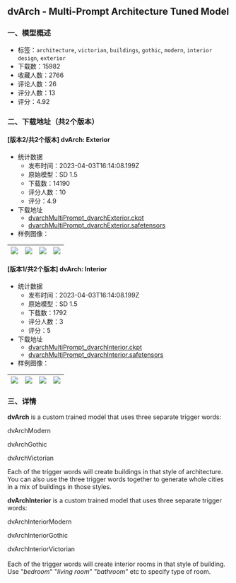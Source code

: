 ## dvArch - Multi-Prompt Architecture Tuned Model
### 一、模型概述

- 标签：`architecture`, `victorian`, `buildings`, `gothic`, `modern`, `interior design`, `exterior`
- 下载数：15982
- 收藏人数：2766
- 评论人数：26
- 评分人数：13
- 评分：4.92

### 二、下载地址（共2个版本）

#### [版本2/共2个版本] dvArch: Exterior

- 统计数据
  - 发布时间：2023-04-03T16:14:08.199Z
  - 原始模型：SD 1.5
  - 下载数：14190
  - 评分人数：10
  - 评分：4.9
- 下载地址
  - [dvarchMultiPrompt_dvarchExterior.ckpt](https://civitai.com/api/download/models/10081?type=Model&format=PickleTensor&size=full&fp=fp16)
  - [dvarchMultiPrompt_dvarchExterior.safetensors](https://civitai.com/api/download/models/10081)
- 样例图像：

| <img src="https://image.civitai.com/xG1nkqKTMzGDvpLrqFT7WA/ceb881d2-fc45-4876-b84a-b718470dbe00/width=450/98306.jpeg" /> | <img src="https://image.civitai.com/xG1nkqKTMzGDvpLrqFT7WA/3769e177-f49f-46a2-4247-ba84bd76b700/width=450/109555.jpeg" /> | <img src="https://image.civitai.com/xG1nkqKTMzGDvpLrqFT7WA/1f88b883-b140-4d8f-717d-7d9caf820b00/width=450/98210.jpeg" /> | <img src="https://image.civitai.com/xG1nkqKTMzGDvpLrqFT7WA/08a22fc5-4eb8-49d3-cdb5-ceb89f8f9800/width=450/98256.jpeg" /> |
| ---- | ---- | ---- | ---- |

#### [版本1/共2个版本] dvArch: Interior

- 统计数据
  - 发布时间：2023-04-03T16:14:08.199Z
  - 原始模型：SD 1.5
  - 下载数：1792
  - 评分人数：3
  - 评分：5
- 下载地址
  - [dvarchMultiPrompt_dvarchInterior.ckpt](https://civitai.com/api/download/models/32534?type=Model&format=PickleTensor&size=full&fp=fp16)
  - [dvarchMultiPrompt_dvarchInterior.safetensors](https://civitai.com/api/download/models/32534)
- 样例图像：

| <img src="https://image.civitai.com/xG1nkqKTMzGDvpLrqFT7WA/8379ee57-8758-4810-6e94-aa59cca92e00/width=450/370873.jpeg" /> | <img src="https://image.civitai.com/xG1nkqKTMzGDvpLrqFT7WA/d40175f4-126a-4035-6035-201fc6a4bd00/width=450/370872.jpeg" /> | <img src="https://image.civitai.com/xG1nkqKTMzGDvpLrqFT7WA/c119a40d-93ff-49b1-8781-390daf958900/width=450/370871.jpeg" /> | <img src="https://image.civitai.com/xG1nkqKTMzGDvpLrqFT7WA/db58b618-f9a3-4ae6-a776-4a52aacf4200/width=450/370870.jpeg" /> |
| ---- | ---- | ---- | ---- |


### 三、详情
<p><strong>dvArch</strong> is a custom trained model that uses three separate trigger words:</p><p>dvArchModern</p><p>dvArchGothic</p><p>dvArchVictorian</p><p></p><p>Each of the trigger words will create buildings in that style of architecture. You can also use the three trigger words together to generate whole cities in a mix of buildings in those styles.</p><p></p><p><strong>dvArchInterior</strong> is a custom trained model that uses three separate trigger words:</p><p>dvArchInteriorModern</p><p>dvArchInteriorGothic</p><p>dvArchInteriorVictorian<br /><br />Each of the trigger words will create interior rooms in that style of building. Use "<em>bedroom</em>" "<em>living room</em>" "<em>bathroom</em>" etc to specify type of room. </p>